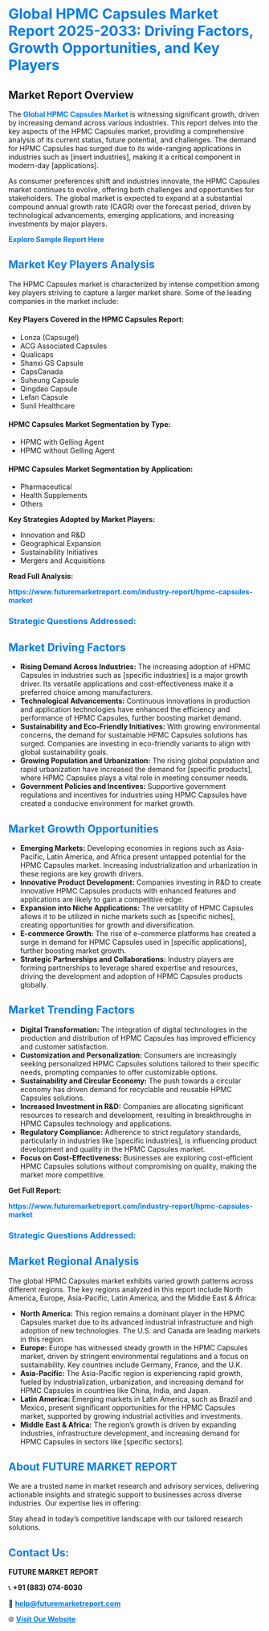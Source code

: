 <h1 style="color: #007BFF;">Global HPMC Capsules Market Report 2025-2033: Driving Factors, Growth Opportunities, and Key Players</h1>

<section id="overview">
<h2>Market Report Overview</h2>
<p>The <a href="https://www.futuremarketreport.com/industry-report/hpmc-capsules-market" style="color: #007BFF; text-decoration: none;"><strong>Global HPMC Capsules Market</strong></a> is witnessing significant growth, driven by increasing demand across various industries. This report delves into the key aspects of the HPMC Capsules market, providing a comprehensive analysis of its current status, future potential, and challenges. The demand for HPMC Capsules has surged due to its wide-ranging applications in industries such as [insert industries], making it a critical component in modern-day [applications].</p>
<p>As consumer preferences shift and industries innovate, the HPMC Capsules market continues to evolve, offering both challenges and opportunities for stakeholders. The global market is expected to expand at a substantial compound annual growth rate (CAGR) over the forecast period, driven by technological advancements, emerging applications, and increasing investments by major players.</p>
</section>

<section id="overview">
<p><a href="https://www.futuremarketreport.com/request-sample/reportId=27302" style="color: #007BFF; text-decoration: none;"><strong>Explore Sample Report Here</strong></a></p>
</section>

<section id="key-players">
<h2 style="color: #007BFF;">Market Key Players Analysis</h2>
<p>The HPMC Capsules market is characterized by intense competition among key players striving to capture a larger market share. Some of the leading companies in the market include:</p>
<h4>Key Players Covered in the HPMC Capsules Report:</h4>
<ul><li>Lonza (Capsugel)</li><li>ACG Associated Capsules</li><li>Qualicaps</li><li>Shanxi GS Capsule</li><li>CapsCanada</li><li>Suheung Capsule</li><li>Qingdao Capsule</li><li>Lefan Capsule</li><li>Sunil Healthcare</li></ul>
<h4>HPMC Capsules Market Segmentation by Type:</h4>
<ul><li>HPMC with Gelling Agent</li><li>HPMC without Gelling Agent</li></ul>

<h4>HPMC Capsules Market Segmentation by Application:</h4>
<ul><li>Pharmaceutical</li><li>Health Supplements</li><li>Others</li></ul>
<p><strong>Key Strategies Adopted by Market Players:</strong></p>
<ul>
<li>Innovation and R&D</li>
<li>Geographical Expansion</li>
<li>Sustainability Initiatives</li>
<li>Mergers and Acquisitions</li>
</ul>
</section>

<section>
<p><strong>Read Full Analysis: </strong></p><a href="https://www.futuremarketreport.com/industry-report/hpmc-capsules-market" style="color: #007BFF; text-decoration: none;"><strong>https://www.futuremarketreport.com/industry-report/hpmc-capsules-market</strong></a>
<h3 style="color: #007BFF;">Strategic Questions Addressed:</h3>
</section>

<section id="driving-factors">
<h2 style="color: #007BFF;">Market Driving Factors</h2>
<ul>
<li><strong>Rising Demand Across Industries:</strong> The increasing adoption of HPMC Capsules in industries such as [specific industries] is a major growth driver. Its versatile applications and cost-effectiveness make it a preferred choice among manufacturers.</li>
<li><strong>Technological Advancements:</strong> Continuous innovations in production and application technologies have enhanced the efficiency and performance of HPMC Capsules, further boosting market demand.</li>
<li><strong>Sustainability and Eco-Friendly Initiatives:</strong> With growing environmental concerns, the demand for sustainable HPMC Capsules solutions has surged. Companies are investing in eco-friendly variants to align with global sustainability goals.</li>
<li><strong>Growing Population and Urbanization:</strong> The rising global population and rapid urbanization have increased the demand for [specific products], where HPMC Capsules plays a vital role in meeting consumer needs.</li>
<li><strong>Government Policies and Incentives:</strong> Supportive government regulations and incentives for industries using HPMC Capsules have created a conducive environment for market growth.</li>
</ul>
</section>

<section id="growth-opportunities">
<h2 style="color: #007BFF;">Market Growth Opportunities</h2>
<ul>
<li><strong>Emerging Markets:</strong> Developing economies in regions such as Asia-Pacific, Latin America, and Africa present untapped potential for the HPMC Capsules market. Increasing industrialization and urbanization in these regions are key growth drivers.</li>
<li><strong>Innovative Product Development:</strong> Companies investing in R&D to create innovative HPMC Capsules products with enhanced features and applications are likely to gain a competitive edge.</li>
<li><strong>Expansion into Niche Applications:</strong> The versatility of HPMC Capsules allows it to be utilized in niche markets such as [specific niches], creating opportunities for growth and diversification.</li>
<li><strong>E-commerce Growth:</strong> The rise of e-commerce platforms has created a surge in demand for HPMC Capsules used in [specific applications], further boosting market growth.</li>
<li><strong>Strategic Partnerships and Collaborations:</strong> Industry players are forming partnerships to leverage shared expertise and resources, driving the development and adoption of HPMC Capsules products globally.</li>
</ul>
</section>

<section id="trending-factors">
<h2 style="color: #007BFF;">Market Trending Factors</h2>
<ul>
<li><strong>Digital Transformation:</strong> The integration of digital technologies in the production and distribution of HPMC Capsules has improved efficiency and customer satisfaction.</li>
<li><strong>Customization and Personalization:</strong> Consumers are increasingly seeking personalized HPMC Capsules solutions tailored to their specific needs, prompting companies to offer customizable options.</li>
<li><strong>Sustainability and Circular Economy:</strong> The push towards a circular economy has driven demand for recyclable and reusable HPMC Capsules solutions.</li>
<li><strong>Increased Investment in R&D:</strong> Companies are allocating significant resources to research and development, resulting in breakthroughs in HPMC Capsules technology and applications.</li>
<li><strong>Regulatory Compliance:</strong> Adherence to strict regulatory standards, particularly in industries like [specific industries], is influencing product development and quality in the HPMC Capsules market.</li>
<li><strong>Focus on Cost-Effectiveness:</strong> Businesses are exploring cost-efficient HPMC Capsules solutions without compromising on quality, making the market more competitive.</li>
</ul>
</section>

<section>
<p><strong>Get Full Report: </strong></p><a href="https://www.futuremarketreport.com/industry-report/hpmc-capsules-market" style="color: #007BFF; text-decoration: none;"><strong>https://www.futuremarketreport.com/industry-report/hpmc-capsules-market</strong></a>
<h3 style="color: #007BFF;">Strategic Questions Addressed:</h3>
</section>


<section id="regional-analysis">
<h2 style="color: #007BFF;">Market Regional Analysis</h2>
<p>The global HPMC Capsules market exhibits varied growth patterns across different regions. The key regions analyzed in this report include North America, Europe, Asia-Pacific, Latin America, and the Middle East & Africa:</p>
<ul>
<li><strong>North America:</strong> This region remains a dominant player in the HPMC Capsules market due to its advanced industrial infrastructure and high adoption of new technologies. The U.S. and Canada are leading markets in this region.</li>
<li><strong>Europe:</strong> Europe has witnessed steady growth in the HPMC Capsules market, driven by stringent environmental regulations and a focus on sustainability. Key countries include Germany, France, and the U.K.</li>
<li><strong>Asia-Pacific:</strong> The Asia-Pacific region is experiencing rapid growth, fueled by industrialization, urbanization, and increasing demand for HPMC Capsules in countries like China, India, and Japan.</li>
<li><strong>Latin America:</strong> Emerging markets in Latin America, such as Brazil and Mexico, present significant opportunities for the HPMC Capsules market, supported by growing industrial activities and investments.</li>
<li><strong>Middle East & Africa:</strong> The region’s growth is driven by expanding industries, infrastructure development, and increasing demand for HPMC Capsules in sectors like [specific sectors].</li>
</ul>
</section>

<footer>
<h2 style="color: #007BFF;">About FUTURE MARKET REPORT</h2>
<p>We are a trusted name in market research and advisory services, delivering actionable insights and strategic support to businesses across diverse industries. Our expertise lies in offering:</p>

<p>Stay ahead in today’s competitive landscape with our tailored research solutions.</p>

<h2 style="color: #007BFF;">Contact Us:</h2>
<p><strong>FUTURE MARKET REPORT</strong></p>
<p>📞 <strong>+91 (883) 074-8030</strong></p>
<p>📧 <strong><a href="mailto:help@futuremarketreport.com" style="color: #007BFF;">help@futuremarketreport.com</a></strong></p>
<p>🌐 <strong><a href="https://www.futuremarketreport.com/" style="color: #007BFF;">Visit Our Website</a></strong></p>
</footer>